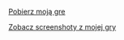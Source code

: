 [Pobierz moją gre](https://strona-kotela.github.io/gra/gra.zip)


[Zobacz screenshoty z mojej gry](https://strona-maksia.github.io/gra/screenshot.md)
